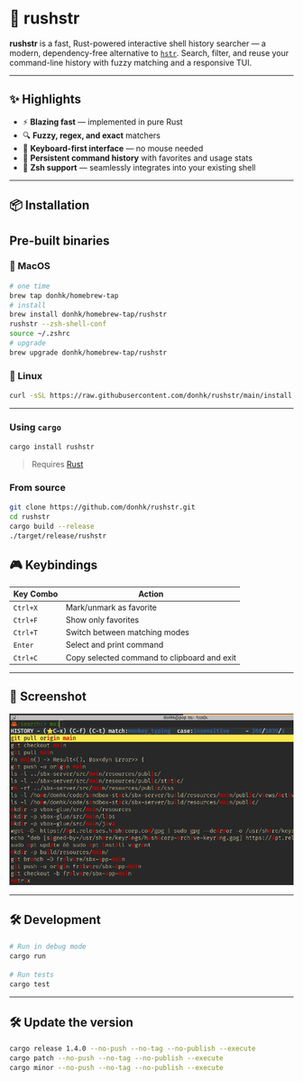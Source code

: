 # 🚀 rushstr

**rushstr** is a fast, Rust-powered interactive shell history searcher — a modern, dependency-free alternative to [`hstr`](https://github.com/dvorka/hstr). Search, filter, and reuse your command-line history with fuzzy matching and a responsive TUI.

---

## ✨ Highlights

- ⚡ **Blazing fast** — implemented in pure Rust
- 🔍 **Fuzzy, regex, and exact** matchers
- 🎯 **Keyboard-first interface** — no mouse needed
- 💾 **Persistent command history** with favorites and usage stats
- 🐚 **Zsh support** — seamlessly integrates into your existing shell

---

## 📦 Installation

## Pre-built binaries

### 🔧 MacOS

```zsh
# one time
brew tap donhk/homebrew-tap
# install
brew install donhk/homebrew-tap/rushstr
rushstr --zsh-shell-conf
source ~/.zshrc
# upgrade
brew upgrade donhk/homebrew-tap/rushstr
```

### 🔧 Linux

```zsh
curl -sSL https://raw.githubusercontent.com/donhk/rushstr/main/install.sh | zsh
```

---

### Using `cargo`

```zsh
cargo install rushstr
```

> Requires [Rust](https://www.rust-lang.org/tools/install)

### From source

```zsh
git clone https://github.com/donhk/rushstr.git
cd rushstr
cargo build --release
./target/release/rushstr
```

## 🎮 Keybindings

| Key Combo | Action                          |
|-----------|---------------------------------|
| `Ctrl+X`  | Mark/unmark as favorite         |
| `Ctrl+F`  | Show only favorites             |
| `Ctrl+T`  | Switch between matching modes   |
| `Enter`   | Select and print command        |
| `Ctrl+C`  | Copy selected command to clipboard and exit |

---

## 📸 Screenshot

<img src="./assets/demo.png" alt="rushstr demo" width="600"/>

---

## 🛠 Development

```bash
# Run in debug mode
cargo run

# Run tests
cargo test
```

--- 

## 🛠 Update the version

```zsh
cargo release 1.4.0 --no-push --no-tag --no-publish --execute
cargo patch --no-push --no-tag --no-publish --execute
cargo minor --no-push --no-tag --no-publish --execute
```
